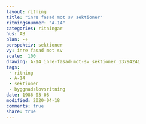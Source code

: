 ```yaml
---
layout: ritning
title: "inre fasad mot sv sektioner"
ritningsnummer: "A-14"
categories: ritningar
hus: AB
plan: -+
perspektiv: sektioner
vy: inre fasad mot sv
scale:  100
drawing: A-14_inre-fasad-mot-sv_sektioner_13794241
tags:
 - ritning
 - A-14
 - sektioner
 - byggnadslovsritning
date: 1986-03-08
modified: 2020-04-18
comments: true
share: true
---
```


